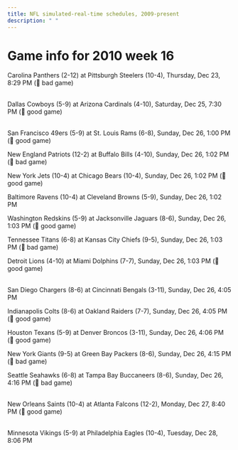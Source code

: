 ```yaml
---
title: NFL simulated-real-time schedules, 2009-present
description: " "
---
```


# Game info for 2010 week 16

Carolina Panthers (2-12) at Pittsburgh Steelers (10-4), Thursday, Dec 23, 8:29 PM (:red_circle: bad game)

<br/>Dallas Cowboys (5-9) at Arizona Cardinals (4-10), Saturday, Dec 25, 7:30 PM (:football: good game)

<br/>San Francisco 49ers (5-9) at St. Louis Rams (6-8), Sunday, Dec 26, 1:00 PM (:football: good game)

New England Patriots (12-2) at Buffalo Bills (4-10), Sunday, Dec 26, 1:02 PM (:red_circle: bad game)

New York Jets (10-4) at Chicago Bears (10-4), Sunday, Dec 26, 1:02 PM (:football: good game)

Baltimore Ravens (10-4) at Cleveland Browns (5-9), Sunday, Dec 26, 1:02 PM

Washington Redskins (5-9) at Jacksonville Jaguars (8-6), Sunday, Dec 26, 1:03 PM (:football: good game)

Tennessee Titans (6-8) at Kansas City Chiefs (9-5), Sunday, Dec 26, 1:03 PM (:red_circle: bad game)

Detroit Lions (4-10) at Miami Dolphins (7-7), Sunday, Dec 26, 1:03 PM (:football: good game)

<br/>San Diego Chargers (8-6) at Cincinnati Bengals (3-11), Sunday, Dec 26, 4:05 PM

Indianapolis Colts (8-6) at Oakland Raiders (7-7), Sunday, Dec 26, 4:05 PM (:football: good game)

Houston Texans (5-9) at Denver Broncos (3-11), Sunday, Dec 26, 4:06 PM (:football: good game)

New York Giants (9-5) at Green Bay Packers (8-6), Sunday, Dec 26, 4:15 PM (:red_circle: bad game)

Seattle Seahawks (6-8) at Tampa Bay Buccaneers (8-6), Sunday, Dec 26, 4:16 PM (:red_circle: bad game)

<br/>New Orleans Saints (10-4) at Atlanta Falcons (12-2), Monday, Dec 27, 8:40 PM (:football: good game)

<br/>Minnesota Vikings (5-9) at Philadelphia Eagles (10-4), Tuesday, Dec 28, 8:06 PM

